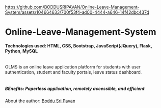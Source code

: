 

https://github.com/BODDUSRIPAVAN/Online-Leave-Management-System/assets/104664633/700f53f4-ad00-4444-a646-14f42dbc437d

# Online-Leave-Management-System
<h4>Technologies used: HTML, CSS, Bootstrap, JavaScript(JQuery), Flask, Python, MySQL</h4><br>
OLMS is an online leave application platform for students with user authentication, student and faculty portals, leave status dashboard. <br><br>
<h5>BEnefits: Paperless application, remotely accessible, and efficient</h5>
About the author: <a href="https://www.linkedin.com/in/boddu-sri-pavan-19a58b239/">Boddu Sri Pavan</a>
